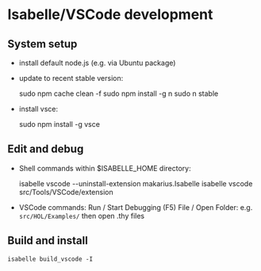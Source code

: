 # Isabelle/VSCode development #

## System setup ##

* install default node.js (e.g. via Ubuntu package)

* update to recent stable version:

    sudo npm cache clean -f
    sudo npm install -g n
    sudo n stable

* install vsce:

    sudo npm install -g vsce


## Edit and debug ##

* Shell commands within $ISABELLE_HOME directory:

    isabelle vscode --uninstall-extension makarius.Isabelle
    isabelle vscode src/Tools/VSCode/extension

* VSCode commands:
    Run / Start Debugging (F5)
    File / Open Folder: e.g. `src/HOL/Examples/` then open .thy files


## Build and install ##

    isabelle build_vscode -I
